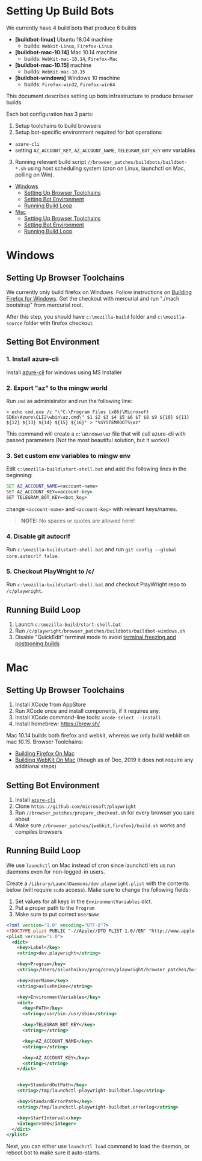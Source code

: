 # Setting Up Build Bots

We currently have 4 build bots that produce 6 builds
- **[buildbot-linux]** Ubuntu 18.04 machine
    - builds: `Webkit-Linux`, `Firefox-Linux`
- **[buildbot-mac-10.14]** Mac 10.14 machine
    - builds: `WebKit-mac-10.14`, `Firefox-Mac`
- **[buildbot-mac-10.15]** machine
    - builds: `WebKit-mac-10.15`
- **[buildbot-windows]** Windows 10 machine
    - builds: `Firefox-win32`, `Firefox-win64`

This document describes setting up bots infrastructure to produce
browser builds.

Each bot configuration has 3 parts:
1. Setup toolchains to build browsers
2. Setup bot-specific environment required for bot operations
  - `azure-cli`
  - setting `AZ_ACCOUNT_KEY`, `AZ_ACCOUNT_NAME`, `TELEGRAM_BOT_KEY` env variables
3. Running relevant build script `//browser_patches/buildbots/buildbot-*.sh` using host scheduling system (cron on Linux, launchctl on Mac, polling on Win).

- [Windows](#windows)
  - [Setting Up Browser Toolchains](#setting-up-browser-toolchains)
  - [Setting Bot Environment](#setting-bot-environment)
  - [Running Build Loop](#running-build-loop)
- [Mac](#mac)
  - [Setting Up Browser Toolchains](#setting-up-browser-toolchains-1)
  - [Setting Bot Environment](#setting-bot-environment-1)
  - [Running Build Loop](#running-build-loop-1)


# Windows

## Setting Up Browser Toolchains

We currently only build firefox on Windows. Follow instructions on [Building Firefox for Windows](https://developer.mozilla.org/en-US/docs/Mozilla/Developer_guide/Build_Instructions/Windows_Prerequisites). Get the checkout with mercurial and run "./mach bootstrap" from mercurial root.

After this step, you should have `c:\mozilla-build` folder
and `c:\mozilla-source` folder with firefox checkout.

## Setting Bot Environment

### 1. Install azure-cli

Install [azure-cli](https://docs.microsoft.com/en-us/cli/azure/install-azure-cli-windows?view=azure-cli-latest) for windows using MS Installer

### 2. Export "az" to the mingw world

Run `cmd` as administrator and run the following line:

```
> echo cmd.exe /c "\"C:\Program Files (x86)\Microsoft SDKs\Azure\CLI2\wbin\az.cmd\" $1 $2 $3 $4 $5 $6 $7 $8 $9 ${10} ${11} ${12} ${13} ${14} ${15} ${16}" > "%SYSTEMROOT%\az"
```

This command will create a `c:\Windows\az` file that will call azure-cli with passed parameters (Not the most beautiful solution, but it works!)


### 3. Set custom env variables to mingw env

Edit `c:\mozilla-build\start-shell.bat` and add the following lines in the beginning:

```bat
SET AZ_ACCOUNT_NAME=<account-name>
SET AZ_ACCOUNT_KEY=<account-key>
SET TELEGRAM_BOT_KEY=<bot_key>
```

change `<account-name>` and `<account-key>` with relevant keys/names.

> **NOTE:** No spaces or quotes are allowed here!

### 4. Disable git autocrlf

Run `c:\mozilla-build\start-shell.bat` and run `git config --global core.autocrlf false`.

### 5. Checkout PlayWright to /c/

Run `c:\mozilla-build\start-shell.bat` and checkout PlayWright repo to `/c/playwright`.

## Running Build Loop

1. Launch `c:\mozilla-build/start-shell.bat`
2. Run `/c/playwright/browser_patches/buildbots/buildbot-windows.sh`
3. Disable "QuickEdit" terminal mode to avoid [terminal freezing and postponing builds](https://stackoverflow.com/questions/33883530/why-is-my-command-prompt-freezing-on-windows-10)


# Mac

## Setting Up Browser Toolchains

1. Install XCode from AppStore
2. Run XCode once and install components, if it requires any.
2. Install XCode command-line tools: `xcode-select --install`
3. Install homebrew: https://brew.sh/

Mac 10.14 builds both firefox and webkit, whereas we only build webkit on mac 10.15.
Browser Toolchains:
- [Building Firefox On Mac](https://developer.mozilla.org/en-US/docs/Mozilla/Developer_guide/Build_Instructions/Mac_OS_X_Prerequisites)
- [Building WebKit On Mac](https://webkit.org/building-webkit/) (though as of Dec, 2019 it does not require any additional steps)

## Setting Bot Environment

1. Install [`azure-cli`](https://docs.microsoft.com/en-us/cli/azure/install-azure-cli-macos?view=azure-cli-latest)
2. Clone `https://github.com/microsoft/playwright`
3. Run `//browser_patches/prepare_checkout.sh` for every browser you care about
4. Make sure `//browser_patches/{webkit,firefox}/build.sh` works and compiles browsers

## Running Build Loop

We use `launchctl` on Mac instead of cron since launchctl lets us run daemons even for non-logged-in users.

Create a `/Library/LaunchDaemons/dev.playwright.plist` with the contents below (will require `sudo` access).
Make sure to change the following fields:

1. Set values for all keys in the `EnvironmentVariables` dict.
2. Put a proper path to the `Program`
3. Make sure to put correct `UserName`

```xml
<?xml version="1.0" encoding="UTF-8"?>
<!DOCTYPE plist PUBLIC "-//Apple//DTD PLIST 1.0//EN" "http://www.apple.com/DTDs/PropertyList-1.0.dtd">
<plist version="1.0">
  <dict>
    <key>Label</key>
    <string>dev.playwright</string>

    <key>Program</key>
    <string>/Users/aslushnikov/prog/cron/playwright/browser_patches/buildbots/buildbot-mac-10.14.sh</string>

    <key>UserName</key>
    <string>aslushnikov</string>

    <key>EnvironmentVariables</key>
    <dict>
      <key>PATH</key>
      <string>/usr/bin:/usr/sbin</string>

      <key>TELEGRAM_BOT_KEY</key>
      <string></string>

      <key>AZ_ACCOUNT_NAME</key>
      <string></string>

      <key>AZ_ACCOUNT_KEY</key>
      <string></string>
    </dict>


    <key>StandardOutPath</key>
    <string>/tmp/launchctl-playwright-buildbot.log</string>

    <key>StandardErrorPath</key>
    <string>/tmp/launchctl-playwright-buildbot.errorlog</string>

    <key>StartInterval</key>
    <integer>300</integer>
  </dict>
</plist>
```

Next, you can either use `launchctl load` command to load the daemon, or reboot bot to make sure it auto-starts.
